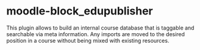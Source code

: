 # moodle-block_edupublisher
This plugin allows to build an internal course database that is taggable and searchable via meta information. Any imports are moved to the desired position in a course without being mixed with existing resources.
